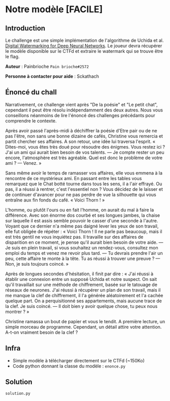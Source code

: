 # Notre modèle [FACILE]



## Introduction ##
Le challenge est une simple implémentation de l'algorithme de Uchida et al. [Digital Watermarking for Deep Neural Networks](https://arxiv.org/abs/1802.02601). Le joueur devra récupérer le modèle disponible sur le CTFd et extraire le watermark qui se trouve être le flag. 

**Auteur** : Painbrioche `Pain brioche#2572`

**Personne à contacter pour aide** : Sckathach 

## Énoncé du chall ##
Narrativement, ce challenge vient après "De la poésie" et "Le petit chat", cependant il peut être résolu indépendamment des deux autres.
Nous vous conseillons néanmoins de lire l'énoncé des challenges précédants pour comprendre le contexte.

Après avoir passé l'après-midi à déchiffrer la poésie d'Etre pair ou de ne pas l'être, non sans une bonne dizaine de cafés, Christine vous remercia et partit chercher ses affaires. A son retour, une idée lui traversa l'esprit.
« Dites-moi, vous êtes très doué pour résoudre des énigmes. Vous restez ici ? J'ai un ami qui aurait bien besoin de vos talents.
— Je compte rester un peu encore, l'atmosphère est très agréable. Quel est donc le problème de votre ami ?
— Venez. »

Sans même avoir le temps de ramasser vos affaires, elle vous emmena à la rencontre de ce mystérieux ami. En passant entre les tables vous remarquez que le Chat botté tourne dans tous les sens, il a l'air effrayé. Ou pas, il a réussi à rentrer, c'est l'essentiel non ? Vous décidez de le laisser et de continuer d'avancer pour ne pas perdre de vue la silhouette qui vous entraîne aux fin fonds du café.
« Voici Thorn ! »

L'homme, ou plutôt l'ours ou en fait l'homme, on aurait du mal à faire la différence. Avec son énorme dos courbé et ses longues jambes, la chaise sur laquelle il est assis semble pouvoir le casser d'une seconde à l'autre. Voyant que ce dernier n'a même pas daigné lever les yeux de son travail, elle fut obligée de répéter :
« Voici Thorn ! Il ne parle pas beaucoup, mais il est très gentil ne vous inquiétez pas. Il travaille sur des affaires de disparition en ce moment, je pense qu'il aurait bien besoin de votre aide.
— Je suis en plein travail, si vous souhaitez un rendez-vous, consultez mon emploi du temps et venez me revoir plus tard.
— Tu devrais prendre l'air un peu, cette affaire te monte à la tête. Tu as réussi à trouver une preuve ?
— Non, je suis toujours coincé. »

Après de longues secondes d'hésitation, il finit par dire :
« J'ai réussi à établir une connexion entre un supposé Uchida et notre suspect. On sait qu'il travaillait sur une méthode de chiffrement, basée sur le tatouage de réseaux de neurones. J'ai réussi à récupérer un plan de son travail, mais il me manque la clef de chiffrement, il l'a générée aléatoirement et l'a cachée quelque part. On a perquisitionné ses appartements, mais aucune trace de la clef. Je suis coincé.
— Il doit bien y avoir quelque chose, tu peux nous montrer ? »

Christine ramassa un bout de papier et vous le tendit. A première lecture, un simple morceau de programme. Cependant, un détail attire votre attention. A-t-on vraiment besoin de la clef ?

## Infra ##
- Simple modèle à télécharger directement sur le CTFd (~150Ko)
- Code python donnant la classe du modèle : `enonce.py`

## Solution ##
`solution.py`
